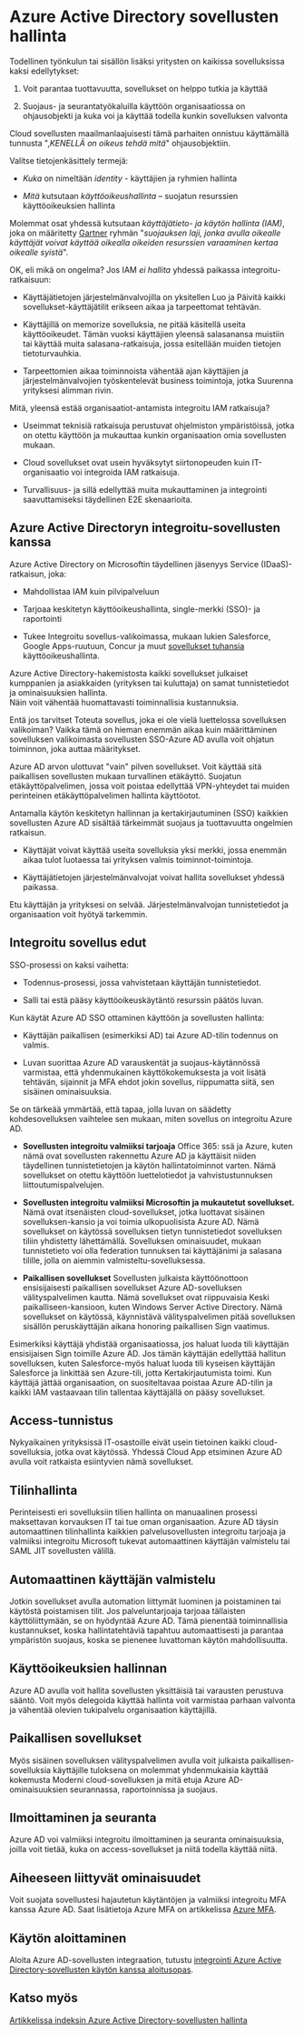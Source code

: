 <properties
    pageTitle="Azure Active Directory sovellusten hallinta | Microsoft Azure"
    description="Tässä artikkelissa Azure Active Directory-integrointi paikallisen, cloud ja SaaS sovellusten etuja."
    services="active-directory"
    documentationCenter=""
    authors="markusvi"
    manager="femila"
    editor=""/>

   <tags
      ms.service="active-directory"
      ms.devlang="na"
      ms.topic="article"
      ms.tgt_pltfrm="na"
      ms.workload="identity"
      ms.date="10/10/2016"
      ms.author="markvi"/>

# <a name="managing-applications-with-azure-active-directory"></a>Azure Active Directory sovellusten hallinta

Todellinen työnkulun tai sisällön lisäksi yritysten on kaikissa sovelluksissa kaksi edellytykset:

1. Voit parantaa tuottavuutta, sovellukset on helppo tutkia ja käyttää

2. Suojaus- ja seurantatyökaluilla käyttöön organisaatiossa on ohjausobjekti ja kuka voi ja käyttää todella kunkin sovelluksen valvonta

Cloud sovellusten maailmanlaajuisesti tämä parhaiten onnistuu käyttämällä tunnusta ",*KENELLÄ on oikeus tehdä mitä*" ohjausobjektiin.

Valitse tietojenkäsittely termejä:

- *Kuka* on nimeltään *identity* - käyttäjien ja ryhmien hallinta

- *Mitä* kutsutaan *käyttöoikeushallinta* – suojatun resurssien käyttöoikeuksien hallinta

Molemmat osat yhdessä kutsutaan *käyttäjätieto- ja käytön hallinta (IAM)*, joka on määritetty [Gartner](http://www.gartner.com/it-glossary/identity-and-access-management-iam) ryhmän "*suojauksen laji, jonka avulla oikealle käyttäjät voivat käyttää oikealla oikeiden resurssien varaaminen kertaa oikealle syistä*".

OK, eli mikä on ongelma? Jos IAM *ei hallita* yhdessä paikassa integroitu-ratkaisuun:

- Käyttäjätietojen järjestelmänvalvojilla on yksitellen Luo ja Päivitä kaikki sovellukset-käyttäjätilit erikseen aikaa ja tarpeettomat tehtävän.

- Käyttäjillä on memorize sovelluksia, ne pitää käsitellä useita käyttöoikeudet. Tämän vuoksi käyttäjien yleensä salasanansa muistiin tai käyttää muita salasana-ratkaisuja, jossa esitellään muiden tietojen tietoturvauhkia.

- Tarpeettomien aikaa toiminnoista vähentää ajan käyttäjien ja järjestelmänvalvojien työskentelevät business toimintoja, jotka Suurenna yrityksesi alimman rivin.

Mitä, yleensä estää organisaatiot-antamista integroitu IAM ratkaisuja?

- Useimmat teknisiä ratkaisuja perustuvat ohjelmiston ympäristöissä, jotka on otettu käyttöön ja mukauttaa kunkin organisaation omia sovellusten mukaan.

- Cloud sovellukset ovat usein hyväksytyt siirtonopeuden kuin IT-organisaatio voi integroida IAM ratkaisuja.

- Turvallisuus- ja sillä edellyttää muita mukauttaminen ja integrointi saavuttamiseksi täydellinen E2E skenaarioita.

## <a name="azure-active-directory-integrated-with-applications"></a>Azure Active Directoryn integroitu-sovellusten kanssa

Azure Active Directory on Microsoftin täydellinen jäsenyys Service (IDaaS)-ratkaisun, joka:

- Mahdollistaa IAM kuin pilvipalveluun 

- Tarjoaa keskitetyn käyttöoikeushallinta, single-merkki (SSO)- ja raportointi 

- Tukee Integroitu sovellus-valikoimassa, mukaan lukien Salesforce, Google Apps-ruutuun, Concur ja muut [sovellukset tuhansia](https://azure.microsoft.com/marketplace/active-directory/) käyttöoikeushallinta. 


Azure Active Directory-hakemistosta kaikki sovellukset julkaiset kumppanien ja asiakkaiden (yrityksen tai kuluttaja) on samat tunnistetiedot ja ominaisuuksien hallinta.<br> Näin voit vähentää huomattavasti toiminnallisia kustannuksia.

Entä jos tarvitset Toteuta sovellus, joka ei ole vielä luettelossa sovelluksen valikoiman? Vaikka tämä on hieman enemmän aikaa kuin määrittäminen sovelluksen valikoimasta sovellusten SSO-Azure AD avulla voit ohjatun toiminnon, joka auttaa määritykset.

Azure AD arvon ulottuvat "vain" pilven sovellukset. Voit käyttää sitä paikallisen sovellusten mukaan turvallinen etäkäyttö. Suojatun etäkäyttöpalvelimen, jossa voit poistaa edellyttää VPN-yhteydet tai muiden perinteinen etäkäyttöpalvelimen hallinta käyttöotot.

Antamalla käytön keskitetyn hallinnan ja kertakirjautuminen (SSO) kaikkien sovellusten Azure AD sisältää tärkeimmät suojaus ja tuottavuutta ongelmien ratkaisun.

- Käyttäjät voivat käyttää useita sovelluksia yksi merkki, jossa enemmän aikaa tulot luotaessa tai yrityksen valmis toiminnot-toimintoja.

- Käyttäjätietojen järjestelmänvalvojat voivat hallita sovellukset yhdessä paikassa.

Etu käyttäjän ja yrityksesi on selvää. Järjestelmänvalvojan tunnistetiedot ja organisaation voit hyötyä tarkemmin.

## <a name="integrated-application-benefits"></a>Integroitu sovellus edut

SSO-prosessi on kaksi vaihetta:

- Todennus-prosessi, jossa vahvistetaan käyttäjän tunnistetiedot.

- Salli tai estä pääsy käyttöoikeuskäytäntö resurssin päätös luvan.

Kun käytät Azure AD SSO ottaminen käyttöön ja sovellusten hallinta:

- Käyttäjän paikallisen (esimerkiksi AD) tai Azure AD-tilin todennus on valmis.

- Luvan suorittaa Azure AD varauskentät ja suojaus-käytännössä varmistaa, että yhdenmukainen käyttökokemuksesta ja voit lisätä tehtävän, sijainnit ja MFA ehdot jokin sovellus, riippumatta siitä, sen sisäinen ominaisuuksia.

Se on tärkeää ymmärtää, että tapaa, jolla luvan on säädetty kohdesovelluksen vaihtelee sen mukaan, miten sovellus on integroitu Azure AD.

- **Sovellusten integroitu valmiiksi tarjoaja** Office 365: ssä ja Azure, kuten nämä ovat sovellusten rakennettu Azure AD ja käyttäisit niiden täydellinen tunnistetietojen ja käytön hallintatoiminnot varten. Nämä sovellukset on otettu käyttöön luettelotiedot ja vahvistustunnuksen liittoutumispalvelujen.

- **Sovellusten integroitu valmiiksi Microsoftin ja mukautetut sovellukset.** Nämä ovat itsenäisten cloud-sovellukset, jotka luottavat sisäinen sovelluksen-kansio ja voi toimia ulkopuolisista Azure AD. Nämä sovellukset on käytössä sovelluksen tietyn tunnistetiedot sovelluksen tiliin yhdistetty lähettämällä. Sovelluksen ominaisuudet, mukaan tunnistetieto voi olla federation tunnuksen tai käyttäjänimi ja salasana tilille, jolla on aiemmin valmisteltu-sovelluksessa.

- **Paikallisen sovellukset** Sovellusten julkaista käyttöönottoon ensisijaisesti paikallisen sovellukset Azure AD-sovelluksen välityspalvelimen kautta. Nämä sovellukset ovat riippuvaisia Keski paikalliseen-kansioon, kuten Windows Server Active Directory. Nämä sovellukset on käytössä, käynnistävä välityspalvelimen pitää sovelluksen sisällön peruskäyttäjän aikana honoring paikallisen Sign vaatimus.

Esimerkiksi käyttäjä yhdistää organisaatiossa, jos haluat luoda tili käyttäjän ensisijaisen Sign toimille Azure AD. Jos tämän käyttäjän edellyttää hallitun sovelluksen, kuten Salesforce-myös haluat luoda tili kyseisen käyttäjän Salesforce ja linkittää sen Azure-tili, jotta Kertakirjautumista toimi. Kun käyttäjä jättää organisaation, on suositeltavaa poistaa Azure AD-tilin ja kaikki IAM vastaavaan tilin tallentaa käyttäjällä on pääsy sovellukset.

## <a name="access-detection"></a>Access-tunnistus

Nykyaikainen yrityksissä IT-osastoille eivät usein tietoinen kaikki cloud-sovelluksia, jotka ovat käytössä. Yhdessä Cloud App etsiminen Azure AD avulla voit ratkaista esiintyvien nämä sovellukset.

## <a name="account-management"></a>Tilinhallinta

Perinteisesti eri sovelluksiin tilien hallinta on manuaalinen prosessi maksettavan korvauksen IT tai tue oman organisaation. Azure AD täysin automaattinen tilinhallinta kaikkien palvelusovellusten integroitu tarjoaja ja valmiiksi integroitu Microsoft tukevat automaattinen käyttäjän valmistelu tai SAML JIT sovellusten välillä.

## <a name="automated-user-provisioning"></a>Automaattinen käyttäjän valmistelu

Jotkin sovellukset avulla automation liittymät luominen ja poistaminen tai käytöstä poistamisen tilit. Jos palveluntarjoaja tarjoaa tällaisten käyttöliittymään, se on hyödyntää Azure AD. Tämä pienentää toiminnallisia kustannukset, koska hallintatehtäviä tapahtuu automaattisesti ja parantaa ympäristön suojaus, koska se pienenee luvattoman käytön mahdollisuutta.

## <a name="access-management"></a>Käyttöoikeuksien hallinnan

Azure AD avulla voit hallita sovellusten yksittäisiä tai varausten perustuva sääntö. Voit myös delegoida käyttää hallinta voit varmistaa parhaan valvonta ja vähentää olevien tukipalvelu organisaation käyttäjillä.

## <a name="on-premises-applications"></a>Paikallisen sovellukset

Myös sisäinen sovelluksen välityspalvelimen avulla voit julkaista paikallisen-sovelluksia käyttäjille tuloksena on molemmat yhdenmukaisia käyttää kokemusta Moderni cloud-sovelluksen ja mitä etuja Azure AD-ominaisuuksien seurannassa, raportoinnissa ja suojaus.

## <a name="reporting-and-monitoring"></a>Ilmoittaminen ja seuranta

Azure AD voi valmiiksi integroitu ilmoittaminen ja seuranta ominaisuuksia, joilla voit tietää, kuka on access-sovellukset ja niitä todella käyttää niitä.

## <a name="related-capabilities"></a>Aiheeseen liittyvät ominaisuudet

Voit suojata sovellustesi hajautetun käytäntöjen ja valmiiksi integroitu MFA kanssa Azure AD. Saat lisätietoja Azure MFA on artikkelissa [Azure MFA](https://azure.microsoft.com/services/multi-factor-authentication/).

## <a name="getting-started"></a>Käytön aloittaminen

Aloita Azure AD-sovellusten integraation, tutustu [integrointi Azure Active Directory-sovellusten käytön kanssa aloitusopas](active-directory-integrating-applications-getting-started.md).

## <a name="see-also"></a>Katso myös

[Artikkelissa indeksin Azure Active Directory-sovellusten hallinta](active-directory-apps-index.md)
